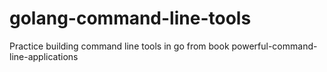 # golang-command-line-tools
Practice building command line tools in go from book powerful-command-line-applications
